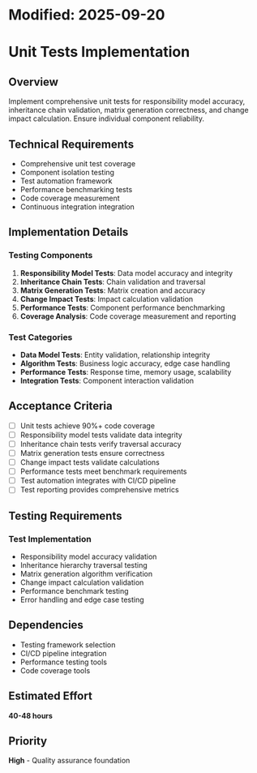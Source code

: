 # Modified: 2025-09-20

# Unit Tests Implementation

## Overview
Implement comprehensive unit tests for responsibility model accuracy, inheritance chain validation, matrix generation correctness, and change impact calculation. Ensure individual component reliability.

## Technical Requirements
- Comprehensive unit test coverage
- Component isolation testing
- Test automation framework
- Performance benchmarking tests
- Code coverage measurement
- Continuous integration integration

## Implementation Details
### Testing Components
1. **Responsibility Model Tests**: Data model accuracy and integrity
2. **Inheritance Chain Tests**: Chain validation and traversal
3. **Matrix Generation Tests**: Matrix creation and accuracy
4. **Change Impact Tests**: Impact calculation validation
5. **Performance Tests**: Component performance benchmarking
6. **Coverage Analysis**: Code coverage measurement and reporting

### Test Categories
- **Data Model Tests**: Entity validation, relationship integrity
- **Algorithm Tests**: Business logic accuracy, edge case handling
- **Performance Tests**: Response time, memory usage, scalability
- **Integration Tests**: Component interaction validation

## Acceptance Criteria
- [ ] Unit tests achieve 90%+ code coverage
- [ ] Responsibility model tests validate data integrity
- [ ] Inheritance chain tests verify traversal accuracy
- [ ] Matrix generation tests ensure correctness
- [ ] Change impact tests validate calculations
- [ ] Performance tests meet benchmark requirements
- [ ] Test automation integrates with CI/CD pipeline
- [ ] Test reporting provides comprehensive metrics

## Testing Requirements
### Test Implementation
- Responsibility model accuracy validation
- Inheritance hierarchy traversal testing
- Matrix generation algorithm verification
- Change impact calculation validation
- Performance benchmark testing
- Error handling and edge case testing

## Dependencies
- Testing framework selection
- CI/CD pipeline integration
- Performance testing tools
- Code coverage tools

## Estimated Effort
**40-48 hours**

## Priority
**High** - Quality assurance foundation
